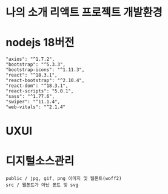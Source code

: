 # 나의 소개 리액트 프로젝트 개발환경 
# nodejs 18버전   
    "axios": "^1.7.2",
    "bootstrap": "^5.3.3",
    "bootstrap-icons": "^1.11.3",
    "react": "^18.3.1",
    "react-bootstrap": "^2.10.4",
    "react-dom": "^18.3.1",
    "react-scripts": "5.0.1",
    "sass": "^1.77.6",
    "swiper": "^11.1.4",
    "web-vitals": "^2.1.4"

# UXUI

# 디지털소스관리
    public / jpg, gif, png 이미지 및 웹폰트(woff2)
    src / 웹폰트가 아닌 폰트 및 svg
    